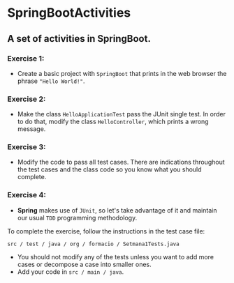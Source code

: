 # SpringBootActivities
## A set of activities in SpringBoot.
### Exercise 1:
- Create a basic project with `SpringBoot` that prints in the web browser the phrase `"Hello World!"`.
### Exercise 2:
- Make the class `HelloApplicationTest` pass the JUnit single test. In order to do that, modify the class `HelloController`, which
prints a wrong message.
### Exercise 3:
- Modify the code to pass all test cases. There are indications throughout the test cases and the class code so you know what you should complete.
### Exercise 4:
- **Spring** makes use of `JUnit`, so let's take advantage of it and maintain our usual `TDD` programming methodology.

To complete the exercise, follow the instructions in the test case file:

`src / test / java / org / formacio / Setmana1Tests.java`
- You should not modify any of the tests unless you want to add more cases or decompose a case into smaller ones.
- Add your code in `src / main / java`.
